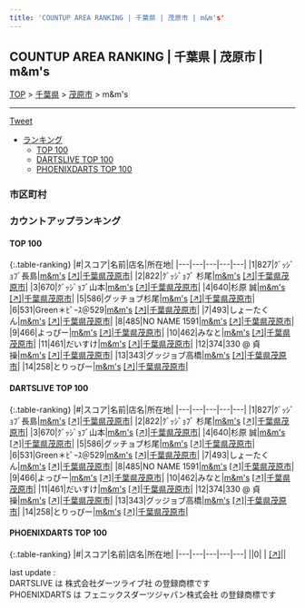 ```yaml
---
title: 'COUNTUP AREA RANKING | 千葉県 | 茂原市 | m&m's'
---
```

## COUNTUP AREA RANKING | 千葉県 | 茂原市 | m&m's

[TOP](/darts/rank/) > [千葉県](/darts/rank/千葉県/) > [茂原市](/darts/rank/千葉県/茂原市/) > m&m's

___

<a href="https://twitter.com/share?ref_src=twsrc%5Etfw" data-text="COUNTUP AREA RANKING | 千葉県茂原市m&m's" class="twitter-share-button" data-hashtags="DARTSLIVE,PHOENIXDARTS,darts,ダーツ" data-show-count="false">Tweet</a>

* [ランキング](#カウントアップランキング)
    * [TOP 100](#top-100)
    * [DARTSLIVE TOP 100](#dartslive-top-100)
    * [PHOENIXDARTS TOP 100](#phoenixdarts-top-100)

### 市区町村

<ul>

</ul>

### カウントアップランキング

#### TOP 100



{:.table-ranking}
|#|スコア|名前|店名|所在地|
|---|---|---|---|---|
|1|827|<span class="rank-name-dl">ｸﾞｯｼﾞｮﾌﾞ長島</span>|<a href="/darts/rank/shops/553dd9c6917d5b9d0d9b047a20a7ba1e.html">m&m's</a> <a href="https://search.dartslive.com/jp/shop/553dd9c6917d5b9d0d9b047a20a7ba1e">[↗]</a>|<a href="/darts/rank/千葉県/茂原市">千葉県茂原市</a>|
|2|822|<span class="rank-name-dl">ｸﾞｯｼﾞｮﾌﾞ 杉尾</span>|<a href="/darts/rank/shops/553dd9c6917d5b9d0d9b047a20a7ba1e.html">m&m's</a> <a href="https://search.dartslive.com/jp/shop/553dd9c6917d5b9d0d9b047a20a7ba1e">[↗]</a>|<a href="/darts/rank/千葉県/茂原市">千葉県茂原市</a>|
|3|670|<span class="rank-name-dl">ｸﾞｯｼﾞｮﾌﾞ山本</span>|<a href="/darts/rank/shops/553dd9c6917d5b9d0d9b047a20a7ba1e.html">m&m's</a> <a href="https://search.dartslive.com/jp/shop/553dd9c6917d5b9d0d9b047a20a7ba1e">[↗]</a>|<a href="/darts/rank/千葉県/茂原市">千葉県茂原市</a>|
|4|640|<span class="rank-name-dl">杉原 誠</span>|<a href="/darts/rank/shops/553dd9c6917d5b9d0d9b047a20a7ba1e.html">m&m's</a> <a href="https://search.dartslive.com/jp/shop/553dd9c6917d5b9d0d9b047a20a7ba1e">[↗]</a>|<a href="/darts/rank/千葉県/茂原市">千葉県茂原市</a>|
|5|586|<span class="rank-name-dl">グッチョブ杉尾</span>|<a href="/darts/rank/shops/553dd9c6917d5b9d0d9b047a20a7ba1e.html">m&m's</a> <a href="https://search.dartslive.com/jp/shop/553dd9c6917d5b9d0d9b047a20a7ba1e">[↗]</a>|<a href="/darts/rank/千葉県/茂原市">千葉県茂原市</a>|
|6|531|<span class="rank-name-dl">Green＊ﾋﾟｰｽ＠529</span>|<a href="/darts/rank/shops/553dd9c6917d5b9d0d9b047a20a7ba1e.html">m&m's</a> <a href="https://search.dartslive.com/jp/shop/553dd9c6917d5b9d0d9b047a20a7ba1e">[↗]</a>|<a href="/darts/rank/千葉県/茂原市">千葉県茂原市</a>|
|7|493|<span class="rank-name-dl">しょーたくん</span>|<a href="/darts/rank/shops/553dd9c6917d5b9d0d9b047a20a7ba1e.html">m&m's</a> <a href="https://search.dartslive.com/jp/shop/553dd9c6917d5b9d0d9b047a20a7ba1e">[↗]</a>|<a href="/darts/rank/千葉県/茂原市">千葉県茂原市</a>|
|8|485|<span class="rank-name-dl">NO NAME 1591</span>|<a href="/darts/rank/shops/553dd9c6917d5b9d0d9b047a20a7ba1e.html">m&m's</a> <a href="https://search.dartslive.com/jp/shop/553dd9c6917d5b9d0d9b047a20a7ba1e">[↗]</a>|<a href="/darts/rank/千葉県/茂原市">千葉県茂原市</a>|
|9|466|<span class="rank-name-dl">よっぴー</span>|<a href="/darts/rank/shops/553dd9c6917d5b9d0d9b047a20a7ba1e.html">m&m's</a> <a href="https://search.dartslive.com/jp/shop/553dd9c6917d5b9d0d9b047a20a7ba1e">[↗]</a>|<a href="/darts/rank/千葉県/茂原市">千葉県茂原市</a>|
|10|462|<span class="rank-name-dl">みなと</span>|<a href="/darts/rank/shops/553dd9c6917d5b9d0d9b047a20a7ba1e.html">m&m's</a> <a href="https://search.dartslive.com/jp/shop/553dd9c6917d5b9d0d9b047a20a7ba1e">[↗]</a>|<a href="/darts/rank/千葉県/茂原市">千葉県茂原市</a>|
|11|461|<span class="rank-name-dl">だいすけ</span>|<a href="/darts/rank/shops/553dd9c6917d5b9d0d9b047a20a7ba1e.html">m&m's</a> <a href="https://search.dartslive.com/jp/shop/553dd9c6917d5b9d0d9b047a20a7ba1e">[↗]</a>|<a href="/darts/rank/千葉県/茂原市">千葉県茂原市</a>|
|12|374|<span class="rank-name-dl">330 @ 貞操</span>|<a href="/darts/rank/shops/553dd9c6917d5b9d0d9b047a20a7ba1e.html">m&m's</a> <a href="https://search.dartslive.com/jp/shop/553dd9c6917d5b9d0d9b047a20a7ba1e">[↗]</a>|<a href="/darts/rank/千葉県/茂原市">千葉県茂原市</a>|
|13|343|<span class="rank-name-dl">グッジョブ高橋</span>|<a href="/darts/rank/shops/553dd9c6917d5b9d0d9b047a20a7ba1e.html">m&m's</a> <a href="https://search.dartslive.com/jp/shop/553dd9c6917d5b9d0d9b047a20a7ba1e">[↗]</a>|<a href="/darts/rank/千葉県/茂原市">千葉県茂原市</a>|
|14|258|<span class="rank-name-dl">とりっぴー</span>|<a href="/darts/rank/shops/553dd9c6917d5b9d0d9b047a20a7ba1e.html">m&m's</a> <a href="https://search.dartslive.com/jp/shop/553dd9c6917d5b9d0d9b047a20a7ba1e">[↗]</a>|<a href="/darts/rank/千葉県/茂原市">千葉県茂原市</a>|


#### DARTSLIVE TOP 100



{:.table-ranking}
|#|スコア|名前|店名|所在地|
|---|---|---|---|---|
|1|827|<span class="rank-name-dl">ｸﾞｯｼﾞｮﾌﾞ長島</span>|<a href="/darts/rank/shops/553dd9c6917d5b9d0d9b047a20a7ba1e.html">m&m's</a> <a href="https://search.dartslive.com/jp/shop/553dd9c6917d5b9d0d9b047a20a7ba1e">[↗]</a>|<a href="/darts/rank/千葉県/茂原市">千葉県茂原市</a>|
|2|822|<span class="rank-name-dl">ｸﾞｯｼﾞｮﾌﾞ 杉尾</span>|<a href="/darts/rank/shops/553dd9c6917d5b9d0d9b047a20a7ba1e.html">m&m's</a> <a href="https://search.dartslive.com/jp/shop/553dd9c6917d5b9d0d9b047a20a7ba1e">[↗]</a>|<a href="/darts/rank/千葉県/茂原市">千葉県茂原市</a>|
|3|670|<span class="rank-name-dl">ｸﾞｯｼﾞｮﾌﾞ山本</span>|<a href="/darts/rank/shops/553dd9c6917d5b9d0d9b047a20a7ba1e.html">m&m's</a> <a href="https://search.dartslive.com/jp/shop/553dd9c6917d5b9d0d9b047a20a7ba1e">[↗]</a>|<a href="/darts/rank/千葉県/茂原市">千葉県茂原市</a>|
|4|640|<span class="rank-name-dl">杉原 誠</span>|<a href="/darts/rank/shops/553dd9c6917d5b9d0d9b047a20a7ba1e.html">m&m's</a> <a href="https://search.dartslive.com/jp/shop/553dd9c6917d5b9d0d9b047a20a7ba1e">[↗]</a>|<a href="/darts/rank/千葉県/茂原市">千葉県茂原市</a>|
|5|586|<span class="rank-name-dl">グッチョブ杉尾</span>|<a href="/darts/rank/shops/553dd9c6917d5b9d0d9b047a20a7ba1e.html">m&m's</a> <a href="https://search.dartslive.com/jp/shop/553dd9c6917d5b9d0d9b047a20a7ba1e">[↗]</a>|<a href="/darts/rank/千葉県/茂原市">千葉県茂原市</a>|
|6|531|<span class="rank-name-dl">Green＊ﾋﾟｰｽ＠529</span>|<a href="/darts/rank/shops/553dd9c6917d5b9d0d9b047a20a7ba1e.html">m&m's</a> <a href="https://search.dartslive.com/jp/shop/553dd9c6917d5b9d0d9b047a20a7ba1e">[↗]</a>|<a href="/darts/rank/千葉県/茂原市">千葉県茂原市</a>|
|7|493|<span class="rank-name-dl">しょーたくん</span>|<a href="/darts/rank/shops/553dd9c6917d5b9d0d9b047a20a7ba1e.html">m&m's</a> <a href="https://search.dartslive.com/jp/shop/553dd9c6917d5b9d0d9b047a20a7ba1e">[↗]</a>|<a href="/darts/rank/千葉県/茂原市">千葉県茂原市</a>|
|8|485|<span class="rank-name-dl">NO NAME 1591</span>|<a href="/darts/rank/shops/553dd9c6917d5b9d0d9b047a20a7ba1e.html">m&m's</a> <a href="https://search.dartslive.com/jp/shop/553dd9c6917d5b9d0d9b047a20a7ba1e">[↗]</a>|<a href="/darts/rank/千葉県/茂原市">千葉県茂原市</a>|
|9|466|<span class="rank-name-dl">よっぴー</span>|<a href="/darts/rank/shops/553dd9c6917d5b9d0d9b047a20a7ba1e.html">m&m's</a> <a href="https://search.dartslive.com/jp/shop/553dd9c6917d5b9d0d9b047a20a7ba1e">[↗]</a>|<a href="/darts/rank/千葉県/茂原市">千葉県茂原市</a>|
|10|462|<span class="rank-name-dl">みなと</span>|<a href="/darts/rank/shops/553dd9c6917d5b9d0d9b047a20a7ba1e.html">m&m's</a> <a href="https://search.dartslive.com/jp/shop/553dd9c6917d5b9d0d9b047a20a7ba1e">[↗]</a>|<a href="/darts/rank/千葉県/茂原市">千葉県茂原市</a>|
|11|461|<span class="rank-name-dl">だいすけ</span>|<a href="/darts/rank/shops/553dd9c6917d5b9d0d9b047a20a7ba1e.html">m&m's</a> <a href="https://search.dartslive.com/jp/shop/553dd9c6917d5b9d0d9b047a20a7ba1e">[↗]</a>|<a href="/darts/rank/千葉県/茂原市">千葉県茂原市</a>|
|12|374|<span class="rank-name-dl">330 @ 貞操</span>|<a href="/darts/rank/shops/553dd9c6917d5b9d0d9b047a20a7ba1e.html">m&m's</a> <a href="https://search.dartslive.com/jp/shop/553dd9c6917d5b9d0d9b047a20a7ba1e">[↗]</a>|<a href="/darts/rank/千葉県/茂原市">千葉県茂原市</a>|
|13|343|<span class="rank-name-dl">グッジョブ高橋</span>|<a href="/darts/rank/shops/553dd9c6917d5b9d0d9b047a20a7ba1e.html">m&m's</a> <a href="https://search.dartslive.com/jp/shop/553dd9c6917d5b9d0d9b047a20a7ba1e">[↗]</a>|<a href="/darts/rank/千葉県/茂原市">千葉県茂原市</a>|
|14|258|<span class="rank-name-dl">とりっぴー</span>|<a href="/darts/rank/shops/553dd9c6917d5b9d0d9b047a20a7ba1e.html">m&m's</a> <a href="https://search.dartslive.com/jp/shop/553dd9c6917d5b9d0d9b047a20a7ba1e">[↗]</a>|<a href="/darts/rank/千葉県/茂原市">千葉県茂原市</a>|


#### PHOENIXDARTS TOP 100



{:.table-ranking}
|#|スコア|名前|店名|所在地|
|---|---|---|---|---|
||0|<span class="rank-name-dl"> </span>|<a href="/darts/rank/shops/.html"></a> <a href="">[↗]</a>|<a href="/darts/rank//"></a>|


<div class="footer border-top border-gray-light mt-5 pt-3 text-right text-gray">
    last update : <span style="font-weight: italic" id="foot_last_modified"></span><br />
    DARTSLIVE は 株式会社ダーツライブ社 の登録商標です<br />
    PHOENIXDARTS は フェニックスダーツジャパン株式会社 の登録商標です<br />
</div>

<script src="https://cdnjs.cloudflare.com/ajax/libs/jquery.tablesorter/2.31.3/js/jquery.tablesorter.min.js" integrity="sha512-qzgd5cYSZcosqpzpn7zF2ZId8f/8CHmFKZ8j7mU4OUXTNRd5g+ZHBPsgKEwoqxCtdQvExE5LprwwPAgoicguNg==" crossorigin="anonymous" referrerpolicy="no-referrer"></script>
<link rel="stylesheet" href="https://cdnjs.cloudflare.com/ajax/libs/jquery.tablesorter/2.31.3/css/theme.default.min.css" integrity="sha512-wghhOJkjQX0Lh3NSWvNKeZ0ZpNn+SPVXX1Qyc9OCaogADktxrBiBdKGDoqVUOyhStvMBmJQ8ZdMHiR3wuEq8+w==" crossorigin="anonymous" referrerpolicy="no-referrer" />
<script>
$(function() {
    $(".table-ranking").tablesorter({sortList:[[0, 0]]});
    $("#foot_last_modified").text(formatDate(new Date(document.lastModified), 'yyyy-MM-dd HH:mm:ss'));
});
</script>

<script async src="https://platform.twitter.com/widgets.js" charset="utf-8"></script>